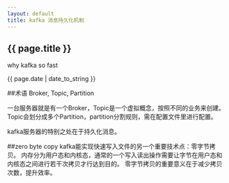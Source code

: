 ```yaml
---        
layout: default
title: kafka 消息持久化机制
---
```


<h2>{{ page.title }}</h2>
<p>why kafka so fast </p>
<p>{{ page.date | date_to_string }}</p>

##术语
Broker, Topic, Partition

一台服务器就是有一个Broker，Topic是一个虚拟概念，按照不同的业务来创建。Topic会划分成多个Partition，partition分割规则，需在配置文件里进行配置。

kafka服务器的特别之处在于持久化消息。

##zero byte copy
kafka能实现快速写入文件的另一个重要技术点：零字节拷贝。
内存分为用户态和内核态，通常的一个写入读出操作需要让字节在用户态和内核态之间进行若干次拷贝才行达到目的。
零字节拷贝的重要意义在于减少拷贝次数，提升效率。
